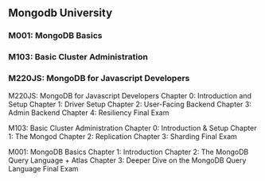 ## Mongodb University 

### M001: MongoDB Basics
### M103: Basic Cluster Administration 
### M220JS: MongoDB for Javascript Developers 

M220JS: MongoDB for Javascript Developers 
Chapter 0: Introduction and Setup
Chapter 1: Driver Setup Chapter 2: User-Facing Backend Chapter 3: Admin Backend Chapter 4: Resiliency Final Exam

M103: Basic Cluster Administration 
Chapter 0: Introduction & Setup
Chapter 1: The Mongod Chapter 2: Replication Chapter 3: Sharding Final Exam

M001: MongoDB Basics 
Chapter 1: Introduction Chapter 2: The MongoDB Query Language + Atlas Chapter 3: Deeper Dive on the MongoDB Query Language Final Exam
